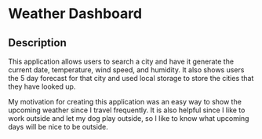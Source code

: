 # Weather Dashboard



## Description
This application allows users to search a city and have it generate the current date, temperature, wind speed, and humidity. It also shows users the 5 day forecast for that city and used local storage to store the cities that they have looked up. 

My motivation for creating this application was an easy way to show the upcoming weather since I travel frequently. It is also helpful since I like to work outside and let my dog play outside, so I like to know what upcoming days will be nice to be outside. 


